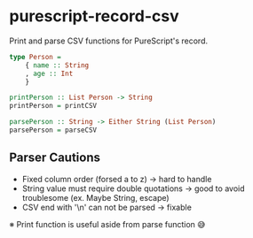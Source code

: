 # purescript-record-csv

Print and parse CSV functions for PureScript's record.

``` purescript
type Person =
    { name :: String
    , age :: Int
    }

printPerson :: List Person -> String
printPerson = printCSV

parsePerson :: String -> Either String (List Person)
parsePerson = parseCSV
```

## Parser Cautions

- Fixed column order (forsed a to z) -> hard to handle
- String value must require double quotations -> good to avoid troublesome (ex. Maybe String, escape)
- CSV end with '\n' can not be parsed -> fixable

※ Print function is useful aside from parse function 😅
